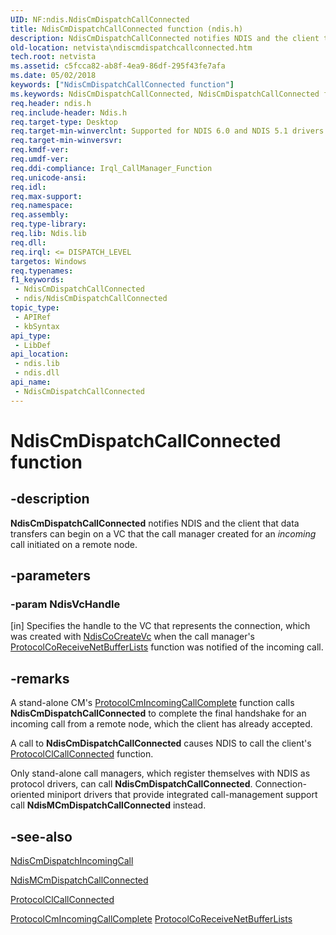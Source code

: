 ```yaml
---
UID: NF:ndis.NdisCmDispatchCallConnected
title: NdisCmDispatchCallConnected function (ndis.h)
description: NdisCmDispatchCallConnected notifies NDIS and the client that data transfers can begin on a VC that the call manager created for an incoming call initiated on a remote node.
old-location: netvista\ndiscmdispatchcallconnected.htm
tech.root: netvista
ms.assetid: c5fcca82-ab8f-4ea9-86df-295f43fe7afa
ms.date: 05/02/2018
keywords: ["NdisCmDispatchCallConnected function"]
ms.keywords: NdisCmDispatchCallConnected, NdisCmDispatchCallConnected function [Network Drivers Starting with Windows Vista], condis_call_manager_ref_15a94b5d-378c-46f0-9808-411d1e92218c.xml, ndis/NdisCmDispatchCallConnected, netvista.ndiscmdispatchcallconnected
req.header: ndis.h
req.include-header: Ndis.h
req.target-type: Desktop
req.target-min-winverclnt: Supported for NDIS 6.0 and NDIS 5.1 drivers (see    NdisCmDispatchCallConnected   (NDIS 5.1)) in Windows Vista. Supported for NDIS 5.1 drivers (see    NdisCmDispatchCallConnected   (NDIS 5.1)) in Windows XP.
req.target-min-winversvr: 
req.kmdf-ver: 
req.umdf-ver: 
req.ddi-compliance: Irql_CallManager_Function
req.unicode-ansi: 
req.idl: 
req.max-support: 
req.namespace: 
req.assembly: 
req.type-library: 
req.lib: Ndis.lib
req.dll: 
req.irql: <= DISPATCH_LEVEL
targetos: Windows
req.typenames: 
f1_keywords:
 - NdisCmDispatchCallConnected
 - ndis/NdisCmDispatchCallConnected
topic_type:
 - APIRef
 - kbSyntax
api_type:
 - LibDef
api_location:
 - ndis.lib
 - ndis.dll
api_name:
 - NdisCmDispatchCallConnected
---
```


# NdisCmDispatchCallConnected function


## -description

<b>NdisCmDispatchCallConnected</b> notifies NDIS and the client that data transfers can begin on a VC that
  the call manager created for an 
  <i>incoming</i> call initiated on a remote node.

## -parameters

### -param NdisVcHandle 

[in]
Specifies the handle to the VC that represents the connection, which was created with 
     <a href="https://docs.microsoft.com/windows-hardware/drivers/ddi/ndis/nf-ndis-ndiscocreatevc">NdisCoCreateVc</a> when the call manager's 
     <a href="https://docs.microsoft.com/windows-hardware/drivers/ddi/ndis/nc-ndis-protocol_co_receive_net_buffer_lists">
     ProtocolCoReceiveNetBufferLists</a> function was notified of the incoming call.

## -remarks

A stand-alone CM's 
    <a href="https://docs.microsoft.com/windows-hardware/drivers/ddi/ndis/nc-ndis-protocol_cm_incoming_call_complete">
    ProtocolCmIncomingCallComplete</a> function calls 
    <b>NdisCmDispatchCallConnected</b> to complete the final handshake for an incoming call from a remote
    node, which the client has already accepted.

A call to 
    <b>NdisCmDispatchCallConnected</b> causes NDIS to call the client's 
    <a href="https://docs.microsoft.com/windows-hardware/drivers/ddi/ndis/nc-ndis-protocol_cl_call_connected">
    ProtocolClCallConnected</a> function.

Only stand-alone call managers, which register themselves with NDIS as protocol drivers, can call 
    <b>NdisCmDispatchCallConnected</b>. Connection-oriented miniport drivers that provide integrated
    call-management support call 
    <b>NdisMCmDispatchCallConnected</b> instead.

## -see-also

<a href="https://docs.microsoft.com/windows-hardware/drivers/ddi/ndis/nf-ndis-ndiscmdispatchincomingcall">NdisCmDispatchIncomingCall</a>



<a href="https://docs.microsoft.com/windows-hardware/drivers/ddi/ndis/nf-ndis-ndismcmdispatchcallconnected">NdisMCmDispatchCallConnected</a>



<a href="https://docs.microsoft.com/windows-hardware/drivers/ddi/ndis/nc-ndis-protocol_cl_call_connected">ProtocolClCallConnected</a>



<a href="https://docs.microsoft.com/windows-hardware/drivers/ddi/ndis/nc-ndis-protocol_cm_incoming_call_complete">
   ProtocolCmIncomingCallComplete</a>



<a href="https://docs.microsoft.com/windows-hardware/drivers/ddi/ndis/nc-ndis-protocol_co_receive_net_buffer_lists">
   ProtocolCoReceiveNetBufferLists</a>

